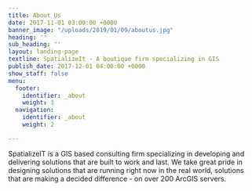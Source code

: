 ```yaml
---
title: About Us
date: 2017-11-01 03:00:00 +0000
banner_image: "/uploads/2019/01/09/aboutus.jpg"
heading: ''
sub_heading: ''
layout: landing-page
textline: SpatializeIt - A boutique firm specializing in GIS
publish_date: 2017-12-01 04:00:00 +0000
show_staff: false
menu:
  footer:
    identifier: _about
    weight: 3
  navigation:
    identifier: _about
    weight: 2

---
```

SpatializeIT is a GIS based consulting firm specializing in developing and delivering solutions that are built to work and last. We take great pride in designing solutions that are running right now in the real world, solutions that are making a decided difference - on over 200 ArcGIS servers. 